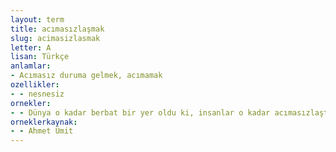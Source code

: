 ```yaml
---
layout: term
title: acımasızlaşmak
slug: acimasizlasmak
letter: A
lisan: Türkçe
anlamlar:
- Acımasız duruma gelmek, acımamak
ozellikler:
- - nesnesiz
ornekler:
- - Dünya o kadar berbat bir yer oldu ki, insanlar o kadar acımasızlaştı ki Ali bile öldürmekte bulmuş olabilir çareyi.
orneklerkaynak:
- - Ahmet Ümit
---
```

